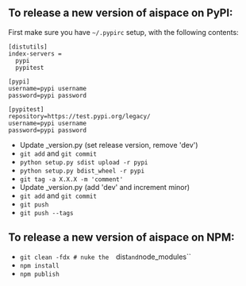 ## To release a new version of aispace on PyPI:

First make sure you have `~/.pypirc` setup, with the following contents:

```
[distutils]
index-servers =
  pypi
  pypitest

[pypi]
username=pypi username
password=pypi password

[pypitest]
repository=https://test.pypi.org/legacy/
username=pypi username
password=pypi password
```

- Update _version.py (set release version, remove 'dev')
- `git add` and `git commit`
- `python setup.py sdist upload -r pypi`
- `python setup.py bdist_wheel -r pypi`
- `git tag -a X.X.X -m 'comment'`
- Update _version.py (add 'dev' and increment minor)
- `git add` and `git commit`
- `git push`
- `git push --tags`

## To release a new version of aispace on NPM:

- `git clean -fdx # nuke the  `dist` and `node_modules``
- `npm install`
- `npm publish`
